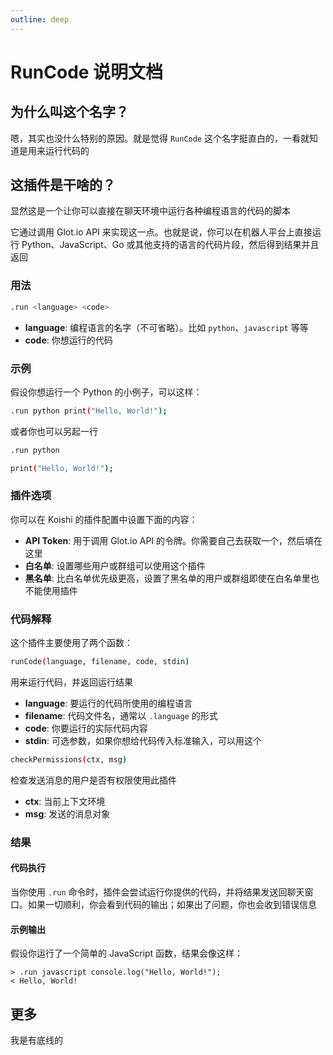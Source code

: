 ```yaml
---
outline: deep
---
```


# RunCode 说明文档

## 为什么叫这个名字？

嗯，其实也没什么特别的原因。就是觉得 `RunCode` 这个名字挺直白的，一看就知道是用来运行代码的

## 这插件是干啥的？

显然这是一个让你可以直接在聊天环境中运行各种编程语言的代码的脚本

它通过调用 Glot.io API 来实现这一点。也就是说，你可以在机器人平台上直接运行 Python、JavaScript、Go 或其他支持的语言的代码片段，然后得到结果并且返回

### 用法

```sh
.run <language> <code>
```

- **language**: 编程语言的名字（不可省略）。比如 `python`、`javascript` 等等
- **code**: 你想运行的代码

### 示例

假设你想运行一个 Python 的小例子，可以这样：

```sh
.run python print("Hello, World!");
```

或者你也可以另起一行

```sh
.run python

print("Hello, World!");
```

### 插件选项

你可以在 Koishi 的插件配置中设置下面的内容：

- **API Token**: 用于调用 Glot.io API 的令牌。你需要自己去获取一个，然后填在这里
- **白名单**: 设置哪些用户或群组可以使用这个插件
- **黑名单**: 比白名单优先级更高，设置了黑名单的用户或群组即使在白名单里也不能使用插件

### 代码解释

这个插件主要使用了两个函数：

```sh
runCode(language, filename, code, stdin)
```

用来运行代码，并返回运行结果

- **language**: 要运行的代码所使用的编程语言
- **filename**: 代码文件名，通常以 `.language` 的形式
- **code**: 你要运行的实际代码内容
- **stdin**: 可选参数，如果你想给代码传入标准输入，可以用这个

```sh
checkPermissions(ctx, msg)
```

检查发送消息的用户是否有权限使用此插件

- **ctx**: 当前上下文环境
- **msg**: 发送的消息对象

### 结果

#### 代码执行

当你使用 `.run` 命令时，插件会尝试运行你提供的代码，并将结果发送回聊天窗口。如果一切顺利，你会看到代码的输出；如果出了问题，你也会收到错误信息

#### 示例输出

假设你运行了一个简单的 JavaScript 函数，结果会像这样：

```
> .run javascript console.log("Hello, World!");
< Hello, World!
```

## 更多

我是有底线的